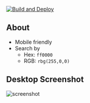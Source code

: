 [![Build and Deploy](https://github.com/gwendolyngoetz/color-display/actions/workflows/build-and-deploy.yml/badge.svg)](https://github.com/gwendolyngoetz/color-display/actions/workflows/build-and-deploy.yml)

## About

* Mobile friendly
* Search by
  * Hex: `ff0000`
  * RGB: `rbg(255,0,0)`

## Desktop Screenshot

![screenshot](https://user-images.githubusercontent.com/195162/172026558-4ad6a824-8282-4978-ad94-f412f41a0eee.png)
